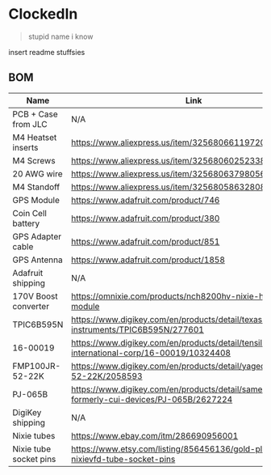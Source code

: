 # ClockedIn

> stupid name i know

insert readme stuffsies

## BOM
| Name | Link | Price |
|---|---|---|
| PCB + Case from JLC | N/A | $105.50 |
| M4 Heatset inserts | https://www.aliexpress.us/item/3256806611972099.html | $5.97 |
| M4 Screws | https://www.aliexpress.us/item/3256806025233809.html | $1.93 |
| 20 AWG wire | https://www.aliexpress.us/item/3256806379805687.html | $2.70 |
| M4 Standoff | https://www.aliexpress.us/item/3256805863280885.html | $2.72 |
| GPS Module | https://www.adafruit.com/product/746 | $29.95 |
| Coin Cell battery | https://www.adafruit.com/product/380 | $0.95 |
| GPS Adapter cable | https://www.adafruit.com/product/851 | $3.95 |
| GPS Antenna | https://www.adafruit.com/product/1858 | $5.95 |
| Adafruit shipping | N/A | $15.75 |
| 170V Boost converter | https://omnixie.com/products/nch8200hv-nixie-hv-power-module | $24.95 |
| TPIC6B595N | https://www.digikey.com/en/products/detail/texas-instruments/TPIC6B595N/277601 | $17.60 |
| 16-00019 | https://www.digikey.com/en/products/detail/tensility-international-corp/16-00019/10324408 | $6.71 |
| FMP100JR-52-22K | https://www.digikey.com/en/products/detail/yageo/FMP100JR-52-22K/2058593 | $1.66 |
| PJ-065B | https://www.digikey.com/en/products/detail/same-sky-formerly-cui-devices/PJ-065B/2627224 | $2.51 |
| DigiKey shipping | N/A | $6.99 |
| Nixie tubes | https://www.ebay.com/itm/286690956001 | $39.71 |
| Nixie tube socket pins | https://www.etsy.com/listing/856456136/gold-plated-nixievfd-tube-socket-pins | $14.50 |
